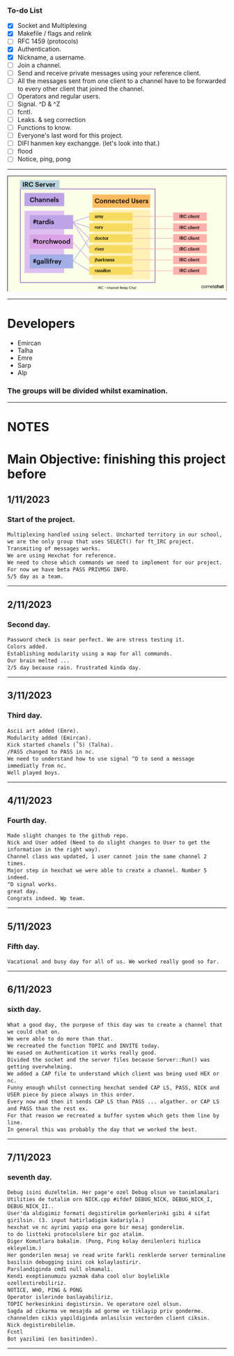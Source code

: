 
### To-do List

- [x] Socket and Multiplexing
- [x] Makefile / flags and relink
- [ ] RFC 1459 (protocols)
- [x] Authentication.
- [x] Nickname, a username.
- [ ] Join a channel.
- [ ] Send and receive private messages using your reference client.
- [ ] All the messages sent from one client to a channel have to be forwarded to every other client that joined the channel.
- [ ] Operators and regular users.
- [ ] Signal. ^D & ^Z
- [ ] fcntl.
- [ ] Leaks. & seg correction
- [ ] Functions to know.
- [ ] Everyone's last word for this project.
- [ ] DIFI hanmen key exchangge. (let's look into that.)
- [ ] flood
- [ ] Notice, ping, pong
-----------------------------------------

<img src="Additional/assets/irc.png">

-----------------------------------------

# Developers
- Emircan
- Talha
- Emre
- Sarp
- Alp

### The groups will be divided whilst examination.
-----------------------------------------

# NOTES
# Main Objective: finishing this project before 
##  1/11/2023
  ### Start of the project.
    Multiplexing handled using select. Uncharted territory in our school, 
    we are the only group that uses SELECT() for ft_IRC project.
    Transmiting of messages works.
    We are using Hexchat for reference.
    We need to chose which commands we need to implement for our project. For now we have beta PASS PRIVMSG INFO.
    5/5 day as a team. 
-----------------------------------------
##  2/11/2023
  ### Second day.
    Password check is near perfect. We are stress testing it.
    Colors added.
    Establishing modularity using a map for all commands.
    Our brain melted ...
    2/5 day because rain. frustrated kinda day.
-----------------------------------------
##  3/11/2023
  ### Third day.
    Ascii art added (Emre).
    Modularity added (Emircan).
    Kick started chanels (˚5) (Talha).
    /PASS changed to PASS in nc.
    We need to understand how to use signal ^D to send a message immediatly from nc.
    Well played boys.
-----------------------------------------
## 4/11/2023
  ### Fourth day.
    Made slight changes to the github repo.
    Nick and User added (Need to do slight changes to User to get the information in the right way).
    Channel class was updated, 1 user cannot join the same channel 2 times.
    Major step in hexchat we were able to create a channel. Number 5 indeed.
    ^D signal works.
    great day.
    Congrats indeed. Wp team.
-----------------------------------------
## 5/11/2023
  ### Fifth day.
    Vacational and busy day for all of us. We worked really good so far.
-----------------------------------------
## 6/11/2023
  ### sixth day.
    What a good day, the purpose of this day was to create a channel that we could chat on.
    We were able to do more than that.
    We recreated the function TOPIC and INVITE today.
    We eased on Authentication it works really good.
    Divided the socket and the server files because Server::Run() was getting overwhelming.
    We added a CAP file to understand which client was being used HEX or nc.
    Funny enough whilst connecting hexchat sended CAP LS, PASS, NICK and USER piece by piece always in this order.
    Every now and then it sends CAP LS than PASS ... algather. or CAP LS and PASS than the rest ex. 
    For that reason we recreated a buffer system which gets them line by line.
    In general this was probably the day that we worked the best.
-----------------------------------------
## 7/11/2023
  ### seventh day.
    Debug isini duzeltelim. Her page'e ozel Debug olsun ve tanimlamalari Utilities de tutalim orn NICK.cpp #ifdef DEBUG_NICK, DEBUG_NICK_I, DEBUG_NICK_II..
    User'da aldigimiz formati degistirelim gorkemlerinki gibi 4 sifat girilsin. (3. input hatirladigim kadariyla.)
    hexchat ve nc ayrimi yapip ona gore bir mesaj gonderelim.
    to do listteki protocolslere bir goz atalim.
    Diger Komutlara bakalim. (Pong, Ping kolay denilenleri hizlica ekleyelim.)
    Her gonderilen mesaj ve read write farkli renklerde server terminaline basilsin debugging isini cok kolaylastirir.
    Parslandiginda cmd1 null olmamali.
    Kendi exeptionumuzu yazmak daha cool olur boylelikle ozellestirebiliriz.
    NOTICE, WHO, PING & PONG
    Operator islerinde baslayabiliriz.
    TOPIC herkesinkini degistirsin. Ve operatore ozel olsun.
    Sagda ad cikarma ve mesajda ad gorme ve tiklayip priv gonderme.
    channelden cikis yapildiginda anlasilsin vectorden client ciksin.
    Nick degistirebilelim.
    Fcntl
    Bot yazilimi (en basitinden).
    
-----------------------------------------
